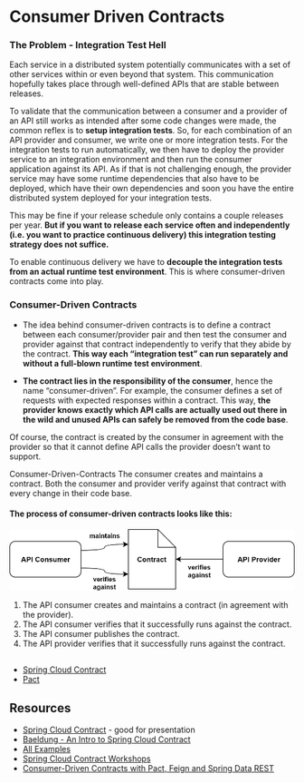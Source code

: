 # Consumer Driven Contracts


### The Problem - Integration Test Hell
Each service in a distributed system potentially communicates with a set of other services within or even beyond that system. This communication hopefully takes place through well-defined APIs that are stable between releases.

To validate that the communication between a consumer and a provider of an API still works as intended after some code changes were made, the common reflex is to **setup integration tests**. So, for each combination of an API provider and consumer, we write one or more integration tests. For the integration tests to run automatically, we then have to deploy the provider service to an integration environment and then run the consumer application against its API. As if that is not challenging enough, the provider service may have some runtime dependencies that also have to be deployed, which have their own dependencies and soon you have the entire distributed system deployed for your integration tests.

This may be fine if your release schedule only contains a couple releases per year. **But if you want to release each service often and independently (i.e. you want to practice continuous delivery) this integration testing strategy does not suffice.**

To enable continuous delivery we have to **decouple the integration tests from an actual runtime test environment**. This is where consumer-driven contracts come into play.


### Consumer-Driven Contracts
* The idea behind consumer-driven contracts is to define a contract between each consumer/provider pair and then test the consumer and provider against that contract independently to verify that they abide by the contract. **This way each “integration test” can run separately and without a full-blown runtime test environment**.

* **The contract lies in the responsibility of the consumer**, hence the name “consumer-driven”. 
For example, the consumer defines a set of requests with expected responses within a contract. This way, **the provider knows exactly which API calls are actually used out there in the wild and unused APIs can safely be removed from the code base**.

Of course, the contract is created by the consumer in agreement with the provider so that it cannot define API calls the provider doesn’t want to support.

Consumer-Driven-Contracts
The consumer creates and maintains a contract. Both the consumer and provider verify against that contract with every change in their code base.
#### The process of consumer-driven contracts looks like this:

![CDP](docs/consumer-driven-contracts.png)
1. The API consumer creates and maintains a contract (in agreement with the provider).
2. The API consumer verifies that it successfully runs against the contract.
3. The API consumer publishes the contract.
4. The API provider verifies that it successfully runs against the contract.


##
* [Spring Cloud Contract](docs/Spring-Cloud-Contract.md)
* [Pact](docs/Spring-Cloud-Contract.md)


## Resources
* [Spring Cloud Contract](https://spring.io/projects/spring-cloud-contract) - good for presentation
* [Baeldung - An Intro to Spring Cloud Contract](https://www.baeldung.com/spring-cloud-contract)
* [All Examples](https://github.com/spring-cloud-samples/spring-cloud-contract-samples)
* [Spring Cloud Contract Workshops](https://github.com/spring-cloud-samples/spring-cloud-contract-samples/blob/master/docs/workshops.adoc)
* [Consumer-Driven Contracts with Pact, Feign and Spring Data REST](https://reflectoring.io/consumer-driven-contracts-with-pact-feign-spring-data-rest/)

  

